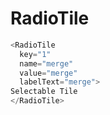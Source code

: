 # RadioTile

```javascript
<RadioTile
  key="1"
  name="merge"
  value="merge"
  labelText="merge">
Selectable Tile
</RadioTile>
```
